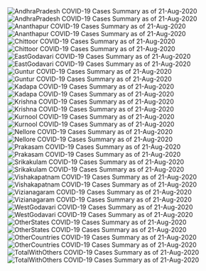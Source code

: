 <img src="https://deepuhub.github.io/COVID-19/GraphsGenerated/21-Aug-2020/AndhraPradesh_21-Aug-2020.jpg" alt="AndhraPradesh COVID-19 Cases Summary as of 21-Aug-2020">
<br>
<img src="https://deepuhub.github.io/COVID-19/GraphsGenerated/21-Aug-2020/Last24Hrs_AndhraPradesh_21-Aug-2020.jpg" alt="AndhraPradesh COVID-19 Cases Summary as of 21-Aug-2020">
<br>
<img src="https://deepuhub.github.io/COVID-19/GraphsGenerated/21-Aug-2020/Ananthapur_21-Aug-2020.jpg" alt="Ananthapur COVID-19 Cases Summary as of 21-Aug-2020">
<br>
<img src="https://deepuhub.github.io/COVID-19/GraphsGenerated/21-Aug-2020/Last24Hrs_Ananthapur_21-Aug-2020.jpg" alt="Ananthapur COVID-19 Cases Summary as of 21-Aug-2020">
<br>
<img src="https://deepuhub.github.io/COVID-19/GraphsGenerated/21-Aug-2020/Chittoor_21-Aug-2020.jpg" alt="Chittoor COVID-19 Cases Summary as of 21-Aug-2020">
<br>
<img src="https://deepuhub.github.io/COVID-19/GraphsGenerated/21-Aug-2020/Last24Hrs_Chittoor_21-Aug-2020.jpg" alt="Chittoor COVID-19 Cases Summary as of 21-Aug-2020">
<br>
<img src="https://deepuhub.github.io/COVID-19/GraphsGenerated/21-Aug-2020/EastGodavari_21-Aug-2020.jpg" alt="EastGodavari COVID-19 Cases Summary as of 21-Aug-2020">
<br>
<img src="https://deepuhub.github.io/COVID-19/GraphsGenerated/21-Aug-2020/Last24Hrs_EastGodavari_21-Aug-2020.jpg" alt="EastGodavari COVID-19 Cases Summary as of 21-Aug-2020">
<br>
<img src="https://deepuhub.github.io/COVID-19/GraphsGenerated/21-Aug-2020/Guntur_21-Aug-2020.jpg" alt="Guntur COVID-19 Cases Summary as of 21-Aug-2020">
<br>
<img src="https://deepuhub.github.io/COVID-19/GraphsGenerated/21-Aug-2020/Last24Hrs_Guntur_21-Aug-2020.jpg" alt="Guntur COVID-19 Cases Summary as of 21-Aug-2020">
<br>
<img src="https://deepuhub.github.io/COVID-19/GraphsGenerated/21-Aug-2020/Kadapa_21-Aug-2020.jpg" alt="Kadapa COVID-19 Cases Summary as of 21-Aug-2020">
<br>
<img src="https://deepuhub.github.io/COVID-19/GraphsGenerated/21-Aug-2020/Last24Hrs_Kadapa_21-Aug-2020.jpg" alt="Kadapa COVID-19 Cases Summary as of 21-Aug-2020">
<br>
<img src="https://deepuhub.github.io/COVID-19/GraphsGenerated/21-Aug-2020/Krishna_21-Aug-2020.jpg" alt="Krishna COVID-19 Cases Summary as of 21-Aug-2020">
<br>
<img src="https://deepuhub.github.io/COVID-19/GraphsGenerated/21-Aug-2020/Last24Hrs_Krishna_21-Aug-2020.jpg" alt="Krishna COVID-19 Cases Summary as of 21-Aug-2020">
<br>
<img src="https://deepuhub.github.io/COVID-19/GraphsGenerated/21-Aug-2020/Kurnool_21-Aug-2020.jpg" alt="Kurnool COVID-19 Cases Summary as of 21-Aug-2020">
<br>
<img src="https://deepuhub.github.io/COVID-19/GraphsGenerated/21-Aug-2020/Last24Hrs_Kurnool_21-Aug-2020.jpg" alt="Kurnool COVID-19 Cases Summary as of 21-Aug-2020">
<br>
<img src="https://deepuhub.github.io/COVID-19/GraphsGenerated/21-Aug-2020/Nellore_21-Aug-2020.jpg" alt="Nellore COVID-19 Cases Summary as of 21-Aug-2020">
<br>
<img src="https://deepuhub.github.io/COVID-19/GraphsGenerated/21-Aug-2020/Last24Hrs_Nellore_21-Aug-2020.jpg" alt="Nellore COVID-19 Cases Summary as of 21-Aug-2020">
<br>
<img src="https://deepuhub.github.io/COVID-19/GraphsGenerated/21-Aug-2020/Prakasam_21-Aug-2020.jpg" alt="Prakasam COVID-19 Cases Summary as of 21-Aug-2020">
<br>
<img src="https://deepuhub.github.io/COVID-19/GraphsGenerated/21-Aug-2020/Last24Hrs_Prakasam_21-Aug-2020.jpg" alt="Prakasam COVID-19 Cases Summary as of 21-Aug-2020">
<br>
<img src="https://deepuhub.github.io/COVID-19/GraphsGenerated/21-Aug-2020/Srikakulam_21-Aug-2020.jpg" alt="Srikakulam COVID-19 Cases Summary as of 21-Aug-2020">
<br>
<img src="https://deepuhub.github.io/COVID-19/GraphsGenerated/21-Aug-2020/Last24Hrs_Srikakulam_21-Aug-2020.jpg" alt="Srikakulam COVID-19 Cases Summary as of 21-Aug-2020">
<br>
<img src="https://deepuhub.github.io/COVID-19/GraphsGenerated/21-Aug-2020/Vishakapatnam_21-Aug-2020.jpg" alt="Vishakapatnam COVID-19 Cases Summary as of 21-Aug-2020">
<br>
<img src="https://deepuhub.github.io/COVID-19/GraphsGenerated/21-Aug-2020/Last24Hrs_Vishakapatnam_21-Aug-2020.jpg" alt="Vishakapatnam COVID-19 Cases Summary as of 21-Aug-2020">
<br>
<img src="https://deepuhub.github.io/COVID-19/GraphsGenerated/21-Aug-2020/Vizianagaram_21-Aug-2020.jpg" alt="Vizianagaram COVID-19 Cases Summary as of 21-Aug-2020">
<br>
<img src="https://deepuhub.github.io/COVID-19/GraphsGenerated/21-Aug-2020/Last24Hrs_Vizianagaram_21-Aug-2020.jpg" alt="Vizianagaram COVID-19 Cases Summary as of 21-Aug-2020">
<br>
<img src="https://deepuhub.github.io/COVID-19/GraphsGenerated/21-Aug-2020/WestGodavari_21-Aug-2020.jpg" alt="WestGodavari COVID-19 Cases Summary as of 21-Aug-2020">
<br>
<img src="https://deepuhub.github.io/COVID-19/GraphsGenerated/21-Aug-2020/Last24Hrs_WestGodavari_21-Aug-2020.jpg" alt="WestGodavari COVID-19 Cases Summary as of 21-Aug-2020">
<br>
<img src="https://deepuhub.github.io/COVID-19/GraphsGenerated/21-Aug-2020/OtherStates_21-Aug-2020.jpg" alt="OtherStates COVID-19 Cases Summary as of 21-Aug-2020">
<br>
<img src="https://deepuhub.github.io/COVID-19/GraphsGenerated/21-Aug-2020/Last24Hrs_OtherStates_21-Aug-2020.jpg" alt="OtherStates COVID-19 Cases Summary as of 21-Aug-2020">
<br>
<img src="https://deepuhub.github.io/COVID-19/GraphsGenerated/21-Aug-2020/OtherCountries_21-Aug-2020.jpg" alt="OtherCountries COVID-19 Cases Summary as of 21-Aug-2020">
<br>
<img src="https://deepuhub.github.io/COVID-19/GraphsGenerated/21-Aug-2020/Last24Hrs_OtherCountries_21-Aug-2020.jpg" alt="OtherCountries COVID-19 Cases Summary as of 21-Aug-2020">
<br>
<img src="https://deepuhub.github.io/COVID-19/GraphsGenerated/21-Aug-2020/TotalWithOthers_21-Aug-2020.jpg" alt="TotalWithOthers COVID-19 Cases Summary as of 21-Aug-2020">
<br>
<img src="https://deepuhub.github.io/COVID-19/GraphsGenerated/21-Aug-2020/Last24Hrs_TotalWithOthers_21-Aug-2020.jpg" alt="TotalWithOthers COVID-19 Cases Summary as of 21-Aug-2020">
<br>